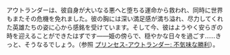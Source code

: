 <!-- title: アウトランダー -->
<!-- status: 生存 -->

アウトランダーは、彼自身が大いなる悪へと堕ちる運命から救われ、同時に世界もまたその危機を免れました。彼の胸には深い満足感が満ち溢れ、尽力してくれた英雄たちの姿に心から感銘を受けています。そして今、彼はようやく安らぎの時を迎えることができたはずです――姫の傍らで、穏やかな日々を過ごす……きっと、そうなるでしょう。（参照 [プリンセス-アウトランダー: 不気味な勝利](#edge:iphania-outlander)）。
